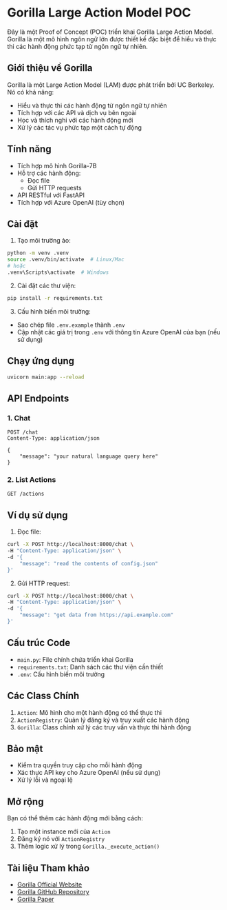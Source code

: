 # Gorilla Large Action Model POC

Đây là một Proof of Concept (POC) triển khai Gorilla Large Action Model. Gorilla là một mô hình ngôn ngữ lớn được thiết kế đặc biệt để hiểu và thực thi các hành động phức tạp từ ngôn ngữ tự nhiên.

## Giới thiệu về Gorilla

Gorilla là một Large Action Model (LAM) được phát triển bởi UC Berkeley. Nó có khả năng:
- Hiểu và thực thi các hành động từ ngôn ngữ tự nhiên
- Tích hợp với các API và dịch vụ bên ngoài
- Học và thích nghi với các hành động mới
- Xử lý các tác vụ phức tạp một cách tự động

## Tính năng

- Tích hợp mô hình Gorilla-7B
- Hỗ trợ các hành động:
  - Đọc file
  - Gửi HTTP requests
- API RESTful với FastAPI
- Tích hợp với Azure OpenAI (tùy chọn)

## Cài đặt

1. Tạo môi trường ảo:
```bash
python -m venv .venv
source .venv/bin/activate  # Linux/Mac
# hoặc
.venv\Scripts\activate  # Windows
```

2. Cài đặt các thư viện:
```bash
pip install -r requirements.txt
```

3. Cấu hình biến môi trường:
- Sao chép file `.env.example` thành `.env`
- Cập nhật các giá trị trong `.env` với thông tin Azure OpenAI của bạn (nếu sử dụng)

## Chạy ứng dụng

```bash
uvicorn main:app --reload
```

## API Endpoints

### 1. Chat
```
POST /chat
Content-Type: application/json

{
    "message": "your natural language query here"
}
```

### 2. List Actions
```
GET /actions
```

## Ví dụ sử dụng

1. Đọc file:
```bash
curl -X POST http://localhost:8000/chat \
-H "Content-Type: application/json" \
-d '{
    "message": "read the contents of config.json"
}'
```

2. Gửi HTTP request:
```bash
curl -X POST http://localhost:8000/chat \
-H "Content-Type: application/json" \
-d '{
    "message": "get data from https://api.example.com"
}'
```

## Cấu trúc Code

- `main.py`: File chính chứa triển khai Gorilla
- `requirements.txt`: Danh sách các thư viện cần thiết
- `.env`: Cấu hình biến môi trường

## Các Class Chính

1. `Action`: Mô hình cho một hành động có thể thực thi
2. `ActionRegistry`: Quản lý đăng ký và truy xuất các hành động
3. `Gorilla`: Class chính xử lý các truy vấn và thực thi hành động

## Bảo mật

- Kiểm tra quyền truy cập cho mỗi hành động
- Xác thực API key cho Azure OpenAI (nếu sử dụng)
- Xử lý lỗi và ngoại lệ

## Mở rộng

Bạn có thể thêm các hành động mới bằng cách:
1. Tạo một instance mới của `Action`
2. Đăng ký nó với `ActionRegistry`
3. Thêm logic xử lý trong `Gorilla._execute_action()`

## Tài liệu Tham khảo

- [Gorilla Official Website](https://gorilla.cs.berkeley.edu/)
- [Gorilla GitHub Repository](https://github.com/ShishirPatil/gorilla)
- [Gorilla Paper](https://arxiv.org/abs/2305.15334) 